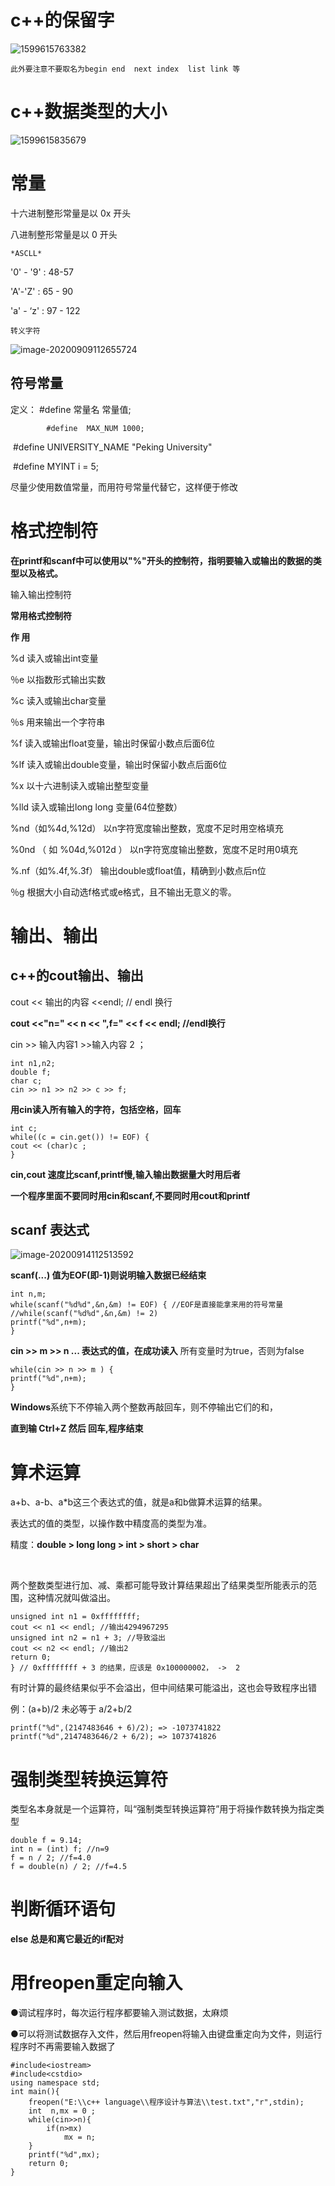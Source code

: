# c++的保留字



![1599615763382](变量与数据.assets/1599615763382.png)

`此外要注意不要取名为begin end  next index  list link 等`



# c++数据类型的大小



![1599615835679](变量与数据.assets/1599615835679.png)

# 常量



十六进制整形常量是以 0x 开头

 八进制整形常量是以 0 开头

`*ASCLL*`

'0' - '9' : 48-57

'A'-'Z' : 65 - 90

'a' - ‘z' : 97 - 122



`转义字符`

![image-20200909112655724](变量与数据.assets/image-20200909112655724.png)





## 符号常量



定义： #define 常量名 常量值;

 			#define  MAX_NUM 1000;

​			#define UNIVERSITY_NAME "Peking University"

​			#define  MYINT i = 5;



尽量少使用数值常量，而用符号常量代替它，这样便于修改





# 格式控制符

**在printf和scanf中可以使用以"%"开头的控制符，指明要输入或输出的数据的类型以及格式。**

输入输出控制符

**常用格式控制符** 

**作 用** 

%d         										读入或输出int变量

％e   											  以指数形式输出实数

%c       										   读入或输出char变量

％s											 	用来输出一个字符串

%f       											读入或输出float变量，输出时保留小数点后面6位 

%lf    							    			 读入或输出double变量，输出时保留小数点后面6位 

%x 												 以十六进制读入或输出整型变量

%lld 											   读入或输出long long 变量(64位整数） 

%nd（如%4d,%12d）		 		以n字符宽度输出整数，宽度不足时用空格填充

%0nd （ 如 %04d,%012d ）  	以n字符宽度输出整数，宽度不足时用0填充

%.nf（如%.4f,%.3f） 			  	输出double或float值，精确到小数点后n位 

％g												根据大小自动选f格式或e格式，且不输出无意义的零。







# 输出、输出

## c++的cout输出、输出

cout <<  输出的内容 <<endl; 		//  endl 换行

**cout <<"n=" << n << ",f=" << f << endl; //endl换行**



cin >> 输入内容1 >>输入内容 2 ；

```
int n1,n2;
double f;
char c;
cin >> n1 >> n2 >> c >> f;
```





**用cin读入所有输入的字符，包括空格，回车**

```
int c;
while((c = cin.get()) != EOF) {
cout << (char)c ;
}
```





**cin,cout 速度比scanf,printf慢,输入输出数据量大时用后者**

 **一个程序里面不要同时用cin和scanf,不要同时用cout和printf**



## scanf 表达式

![image-20200914112513592](变量与数据.assets/image-20200914112513592.png)



**scanf(...) 值为EOF(即-1)则说明输入数据已经结束**

```
int n,m;
while(scanf("%d%d",&n,&m) != EOF) { //EOF是直接能拿来用的符号常量
//while(scanf("%d%d",&n,&m) != 2) 
printf("%d",n+m);
}
```

**cin >> m >> n ... 表达式的值，在成功读入**
所有变量时为true，否则为false

```int n,m;
while(cin >> n >> m ) { 
printf("%d",n+m);
}
```



**Windows**系统下不停输入两个整数再敲回车，则不停输出它们的和，

**直到输 Ctrl+Z 然后 回车,程序结束**











# 算术运算

a+b、a-b、a*b这三个表达式的值，就是a和b做算术运算的结果。

表达式的值的类型，以操作数中精度高的类型为准。

精度：**double > long long > int > short > char**

​	

两个整数类型进行加、减、乘都可能导致计算结果超出了结果类型所能表示的范围，这种情况就叫做溢出。



```{ 
unsigned int n1 = 0xffffffff;
cout << n1 << endl; //输出4294967295
unsigned int n2 = n1 + 3; //导致溢出
cout << n2 << endl; //输出2
return 0;
} // 0xffffffff + 3 的结果，应该是 0x100000002， ->  2
```

有时计算的最终结果似乎不会溢出，但中间结果可能溢出，这也会导致程序出错

例：(a+b)/2 未必等于 a/2+b/2

```
printf("%d",(2147483646 + 6)/2); => -1073741822
printf("%d",2147483646/2 + 6/2); => 1073741826
```







# 强制类型转换运算符

类型名本身就是一个运算符，叫“强制类型转换运算符”用于将操作数转换为指定类型

```
double f = 9.14;
int n = (int) f; //n=9
f = n / 2; //f=4.0
f = double(n) / 2; //f=4.5
```







# 判断循环语句

**else 总是和离它最近的if配对**





# 用freopen重定向输入

●调试程序时，每次运行程序都要输入测试数据，太麻烦

●可以将测试数据存入文件，然后用freopen将输入由键盘重定向为文件，则运行程序时不再需要输入数据了



```
#include<iostream>
#include<cstdio> 
using namespace std;
int main(){
	freopen("E:\\c++ language\\程序设计与算法\\test.txt","r",stdin);
	int  n,mx = 0 ;
	while(cin>>n){
		if(n>mx)
			mx = n;
	}
	printf("%d",mx);
	return 0;
} 
```

